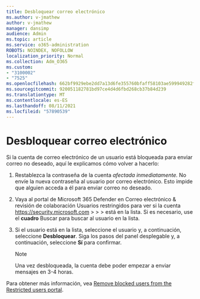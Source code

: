 ```yaml
---
title: Desbloquear correo electrónico
ms.author: v-jmathew
author: v-jmathew
manager: dansimp
audience: Admin
ms.topic: article
ms.service: o365-administration
ROBOTS: NOINDEX, NOFOLLOW
localization_priority: Normal
ms.collection: Adm_O365
ms.custom:
- "3100002"
- "7525"
ms.openlocfilehash: 662bf9929ebe2dd7a13d6fe355760bfaff58103ae599949282f86da4b7e2a8e7
ms.sourcegitcommit: 920051182781bd97ce4d4d6fbd268cb37b84d239
ms.translationtype: MT
ms.contentlocale: es-ES
ms.lasthandoff: 08/11/2021
ms.locfileid: "57890539"
---
```

# <a name="unblock-email"></a>Desbloquear correo electrónico

Si la cuenta de correo electrónico de un usuario está bloqueada para enviar correo no deseado, aquí le explicamos cómo volver a hacerlo:

1. Restablezca la contraseña de la cuenta *afectada inmediatamente.* No envíe la nueva contraseña al usuario por correo electrónico. Esto impide que alguien acceda a él para enviar correo no deseado.
2. Vaya al portal de Microsoft 365 Defender en Correo electrónico & revisión de colaboración Usuarios restringidos para ver si la cuenta <https://security.microsoft.com> \>  \>  \>  está en la lista. Si es necesario, use el **cuadro** Buscar para buscar al usuario en la lista.
3. Si el usuario está en la lista, seleccione el usuario y, a continuación, seleccione **Desbloquear**. Siga los pasos del panel desplegable y, a continuación, seleccione **Sí** para confirmar.

   > [!NOTE]
   > Una vez desbloqueada, la cuenta debe poder empezar a enviar mensajes en 3-4 horas.

Para obtener más información, vea [Remove blocked users from the Restricted users portal](https://docs.microsoft.com/microsoft-365/security/office-365-security/removing-user-from-restricted-users-portal-after-spam).
